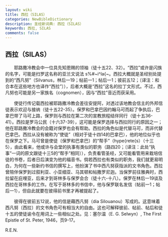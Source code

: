 ```yaml
---
layout: wiki
title: 西拉（SILAS）
categories: NewBibleDictionary
description: 圣经新词典: 西拉（SILAS）
keywords: 西拉, SILAS
comments: false
---
```


## 西拉（SILAS）

　　耶路撒冷教会中一位具先知恩赐的领袖（徒十五22、32）。“西拉”或许是闪族的名字，可能是扫罗这名称的亚兰文说法 s%#~i^la{~。西拉大概就是圣经别处提到的“西凡努”（Silvanus，林后一19；帖前一1；帖后一1；彼前五12；〔译注：和合本在这些地方也译作“西拉”〕），后者大概是“西拉”这名的拉丁文形式。不过，西凡努也可能是另一家族名（cognomen），因与“西拉”音近而获采用。

　　使徒行传记载西拉被耶路撒冷教会差往安提阿，对透过该地教会信主的外邦信徒表示欢迎与接纳（徒十五22-35）。保罗和巴拿巴因约翰马可而起了争执后，巴拿巴带了马可上路，保罗则与西拉在第二次的宣教旅程结伴同行（徒十五36-41）。西拉是罗马公民（十六37-39），这可能是保罗选择与西拉同行的原因之一；他在耶路撒冷教会的会籍对保罗也会有帮助。西拉的角色似是代替马可，而非代替巴拿巴。西拉从没有被称为“使徒”（相对于徒十四14的巴拿巴），他的地位似乎也在保罗之下。马可曾是使徒〔保罗和巴拿巴〕的“帮手”（hype{rete{s）（十三5），由此看来，他或许与会堂的执事有类似的职务（路四20；〔译注：此处“执事”一词的原文跟徒十三5的“帮手”相同〕），负责看管圣经，又可能看管用来栽培信徒的书卷，后者日后演变为他的福音书。倘若西拉也有类似的职务，我们就更易明白，为何在一些新约书信的撰写上，他扮演了书中西凡努获指派的文书角色。西拉曾陪伴保罗到过叙利亚、小亚细亚、马其顿和帖撒罗尼迦。当保罗前往雅典时，西拉留在庇哩亚，后来才到哥林多与保罗会合（徒十六-十八）。保罗在林后一19谈及西拉在哥林多的工作。在写于哥林多的书信中，他与保罗联名发信（帖前一1；帖后一1），但自此就要在彼得前书里才再被提起了。

　　彼得在彼前五12说，他的信是藉西凡努（dia Silouanou）写成的。这意味着西凡努〔西拉〕的文书角色可有相当大的自由。这也可解释彼前、帖前、帖后和徒十五的使徒谕令在用词上一些相似之处。见：塞尔温（E. G. Selwyn）, The First Epistle of St. Peter, 1946，页9-17。

R.E.N.








